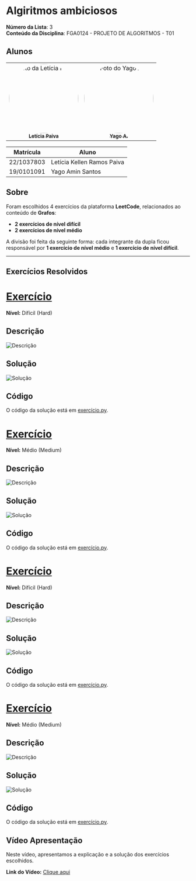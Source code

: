 # Algiritmos ambiciosos

**Número da Lista**: 3  
**Conteúdo da Disciplina**: FGA0124 - PROJETO DE ALGORITMOS - T01  


## Alunos


<div align="center">
<table>
  <tr>
    <td align="center">
      <a href="https://github.com/leticiakrpaiva">
        <img style="border-radius: 50%;" src="https://github.com/leticiakrpaiva.png" width="190" alt="Foto da Letícia Paiva"/>
        <br /><sub><b>Letícia Paiva</b></sub>
      </a>
    </td>
    <td align="center">
      <a href="https://github.com/Yagoas">
        <img style="border-radius: 50%;" src="https://github.com/Yagoas.png" width="190" alt="Foto do Yago A."/>
        <br /><sub><b>Yago A.</b></sub>
      </a>
    </td>
  </tr>
</table>
</div>

| Matrícula   | Aluno                        |
| ----------- | ---------------------------- |
| 22/1037803  | Letícia Kellen Ramos Paiva   |
| 19/0101091  | Yago Amin Santos             |


## Sobre

Foram escolhidos 4 exercícios da plataforma **LeetCode**, relacionados ao conteúdo de **Grafos**:

- **2 exercícios de nível difícil**  
- **2 exercícios de nível médio**  

A divisão foi feita da seguinte forma: cada integrante da dupla ficou responsável por **1 exercício de nível médio** e **1 exercício de nível difícil**.  

---

## Exercícios Resolvidos

# [Exercício](https://leetcode.com/problems/process-restricted-friend-requests?envType=problem-list-v2&envId=graph)


**Nível:**  Difícil (Hard)

## Descrição
![Descrição](./assets/descrição.png)

## Solução
![Solução](./assets/solução.png)

## Código
O código da solução está em [exercício.py](./exercicios/exercício.py).

# [Exercício](https://leetcode.com/problems/xxxxx)


**Nível:**  Médio (Medium)

## Descrição
![Descrição](./assets/descrição.png)

## Solução
![Solução](./assets/solução.png)

## Código
O código da solução está em [exercício.py](./exercicios/exercício.py).

# [Exercício](https://leetcode.com/problems/process-restricted-friend-requests?envType=problem-list-v2&envId=graph)


**Nível:**  Difícil (Hard)

## Descrição
![Descrição](./assets/descrição.png)

## Solução
![Solução](./assets/solução.png)

## Código
O código da solução está em [exercício.py](./exercicios/exercício.py).

# [Exercício](https://leetcode.com/problems/xxxxx)


**Nível:**  Médio (Medium)

## Descrição
![Descrição](./assets/descrição.png)

## Solução
![Solução](./assets/solução.png)

## Código
O código da solução está em [exercício.py](./exercicios/exercício.py).


##  Vídeo Apresentação

Neste vídeo, apresentamos a explicação e a solução dos exercícios escolhidos.

**Link do Vídeo:** [Clique aqui](https://youtu.be/xxxxx) <!-- Substitua pelo link real -->

